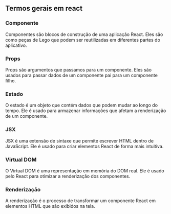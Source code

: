 ## Termos gerais em react

### Componente

Componentes são blocos de construção de uma aplicação React. Eles são como peças de Lego que podem ser reutilizadas em diferentes partes do aplicativo.

### Props

Props são argumentos que passamos para um componente. Eles são usados para passar dados de um componente pai para um componente filho.

### Estado

O estado é um objeto que contém dados que podem mudar ao longo do tempo. Ele é usado para armazenar informações que afetam a renderização de um componente.

### JSX

JSX é uma extensão de sintaxe que permite escrever HTML dentro de JavaScript. Ele é usado para criar elementos React de forma mais intuitiva.

### Virtual DOM

O Virtual DOM é uma representação em memória do DOM real. Ele é usado pelo React para otimizar a renderização dos componentes.

### Renderização

A renderização é o processo de transformar um componente React em elementos HTML que são exibidos na tela.

